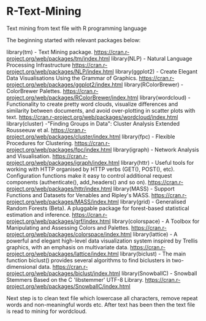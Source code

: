 # R-Text-Mining
Text mining from text file with R programming language

The beginning started with relevant packages below:

library(tm) - Text Mining package. https://cran.r-project.org/web/packages/tm/index.html
library(NLP) - Natural Language Processing Infrastructure https://cran.r-project.org/web/packages/NLP/index.html
library(ggplot2) - Create Elegant Data Visualisations Using the Grammar of Graphics. https://cran.r-project.org/web/packages/ggplot2/index.html
library(RColorBrewer) - ColorBrewer Palettes. https://cran.r-project.org/web/packages/RColorBrewer/index.html
library(wordcloud) - Functionality to create pretty word clouds, visualize differences and similarity between documents, and avoid over-plotting in scatter plots with text. https://cran.r-project.org/web/packages/wordcloud/index.html
library(cluster) -"Finding Groups in Data": Cluster Analysis Extended Rousseeuw et al. https://cran.r-project.org/web/packages/cluster/index.html
library(fpc) - Flexible Procedures for Clustering. https://cran.r-project.org/web/packages/fpc/index.html
library(igraph) - Network Analysis and Visualisation. https://cran.r-project.org/web/packages/igraph/index.html
library(httr) - Useful tools for working with HTTP organised by HTTP verbs (GET(), POST(), etc). Configuration functions make it easy to control additional request components (authenticate(), add_headers() and so on). https://cran.r-project.org/web/packages/httr/index.html
library(MASS) - Support Functions and Datasets for Venables and Ripley's MASS. https://cran.r-project.org/web/packages/MASS/index.html
library(grid) - Generalised Random Forests (Beta). A pluggable package for forest-based statistical estimation and inference. https://cran.r-project.org/web/packages/grf/index.html
library(colorspace) - A Toolbox for Manipulating and Assessing Colors and Palettes. https://cran.r-project.org/web/packages/colorspace/index.html
library(lattice) - A powerful and elegant high-level data visualization system inspired by Trellis graphics, with an emphasis on multivariate data. https://cran.r-project.org/web/packages/lattice/index.html
library(biclust) - The main function biclust() provides several algorithms to find biclusters in two-dimensional data. https://cran.r-project.org/web/packages/biclust/index.html
library(SnowballC) - Snowball Stemmers Based on the C 'libstemmer' UTF-8 Library. https://cran.r-project.org/web/packages/SnowballC/index.html

Next step is to clean text file which lowercase all characters, remove repeat words and non-meaningful words etc.
After text has been then the text file is read to mining for wordcloud. 
